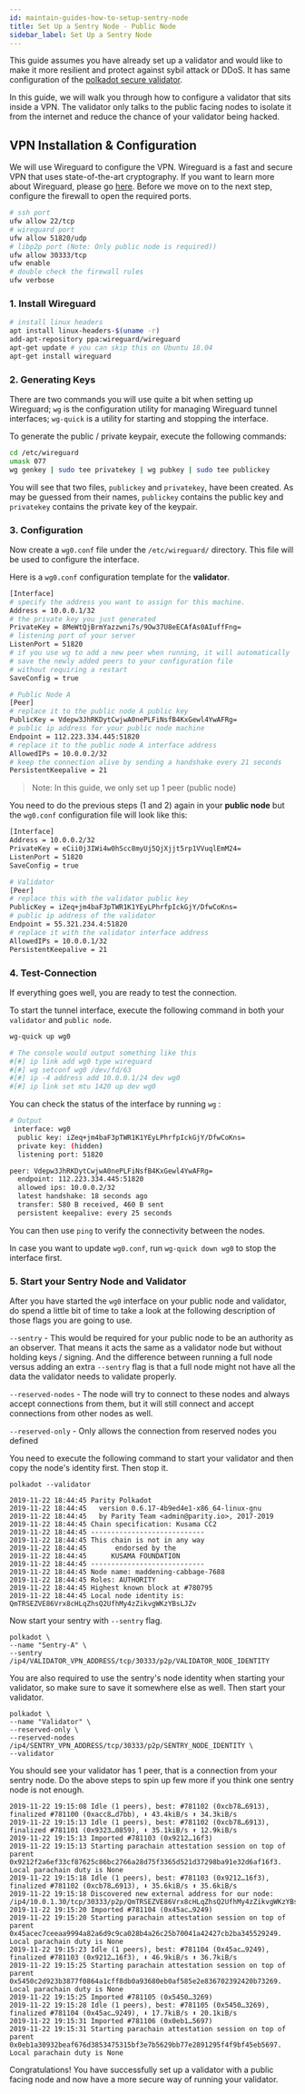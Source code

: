 ```yaml
---
id: maintain-guides-how-to-setup-sentry-node
title: Set Up a Sentry Node - Public Node
sidebar_label: Set Up a Sentry Node
---
```


This guide assumes you have already set up a validator and would like to make it more resilient and protect against sybil attack or DDoS. It has same configuration of the [polkadot secure validator](https://github.com/w3f/polkadot-secure-validator).

In this guide, we will walk you through how to configure a validator that sits inside a VPN. The validator only talks to the public facing nodes to isolate it from the internet and reduce the chance of your validator being hacked.

## VPN Installation & Configuration

We will use Wireguard to configure the VPN. Wireguard is a fast and secure VPN that uses state-of-the-art cryptography. If you want to learn more about Wireguard, please go [here](https://www.wireguard.com/). Before we move on to the next step, configure the firewall to open the required ports.

```bash
# ssh port
ufw allow 22/tcp
# wireguard port
ufw allow 51820/udp
# libp2p port (Note: Only public node is required))
ufw allow 30333/tcp
ufw enable
# double check the firewall rules
ufw verbose
```

### 1. Install Wireguard

```bash
# install linux headers
apt install linux-headers-$(uname -r)
add-apt-repository ppa:wireguard/wireguard
apt-get update # you can skip this on Ubuntu 18.04
apt-get install wireguard
```

### 2. Generating Keys

There are two commands you will use quite a bit when setting up Wireguard; `wg` is the configuration utility for managing Wireguard tunnel interfaces; `wg-quick` is a utility  for starting and stopping the interface.

To generate the public / private keypair, execute the following commands:

```bash
cd /etc/wireguard
umask 077
wg genkey | sudo tee privatekey | wg pubkey | sudo tee publickey
```

You will see that two files, `publickey` and `privatekey`, have been created.  As may be guessed from their names, `publickey` contains the public key and `privatekey` contains the private key of the keypair.

### 3. Configuration

Now create a `wg0.conf` file under the `/etc/wireguard/` directory.  This file will be used to configure the interface.

Here is a `wg0.conf` configuration template for the **validator**. 

```bash
[Interface]
# specify the address you want to assign for this machine.
Address = 10.0.0.1/32
# the private key you just generated
PrivateKey = 8MeWtQjBrmYazzwni7s/9Ow37U8eECAfAs0AIuffFng=
# listening port of your server
ListenPort = 51820
# if you use wg to add a new peer when running, it will automatically 
# save the newly added peers to your configuration file
# without requiring a restart
SaveConfig = true

# Public Node A   
[Peer]
# replace it to the public node A public key
PublicKey = Vdepw3JhRKDytCwjwA0nePLFiNsfB4KxGewl4YwAFRg=
# public ip address for your public node machine
Endpoint = 112.223.334.445:51820
# replace it to the public node A interface address
AllowedIPs = 10.0.0.2/32
# keep the connection alive by sending a handshake every 21 seconds
PersistentKeepalive = 21
```

> Note: In this guide, we only set up 1 peer (public node)

You need to do the previous steps (1 and 2) again in your **public node** but the `wg0.conf` configuration file will look like this:

```bash
[Interface]
Address = 10.0.0.2/32
PrivateKey = eCii0j3IWi4w0hScc8myUj5QjXjjt5rp1VVuqlEmM24=
ListenPort = 51820
SaveConfig = true

# Validator
[Peer]
# replace this with the validator public key
PublicKey = iZeq+jm4baF3pTWR1K1YEyLPhrfpIckGjY/DfwCoKns=
# public ip address of the validator
Endpoint = 55.321.234.4:51820
# replace it with the validator interface address
AllowedIPs = 10.0.0.1/32
PersistentKeepalive = 21
```

### 4. Test-Connection

If everything goes well, you are ready to test the connection.

To start the tunnel interface, execute the following command in both your `validator` and `public node`.

```bash
wg-quick up wg0

# The console would output something like this
#[#] ip link add wg0 type wireguard
#[#] wg setconf wg0 /dev/fd/63
#[#] ip -4 address add 10.0.0.1/24 dev wg0
#[#] ip link set mtu 1420 up dev wg0
```

You can check the status of the interface by running `wg` :

```bash
# Output
 interface: wg0
  public key: iZeq+jm4baF3pTWR1K1YEyLPhrfpIckGjY/DfwCoKns=
  private key: (hidden)
  listening port: 51820

peer: Vdepw3JhRKDytCwjwA0nePLFiNsfB4KxGewl4YwAFRg=
  endpoint: 112.223.334.445:51820
  allowed ips: 10.0.0.2/32
  latest handshake: 18 seconds ago
  transfer: 580 B received, 460 B sent
  persistent keepalive: every 25 seconds
```

You can then use `ping` to verify the connectivity between the nodes. 

In case you want to update `wg0.conf`, run `wg-quick down wg0` to stop the interface first.

### 5. Start your Sentry Node and Validator

After you have started the `wg0` interface on your public node and validator, do spend a little bit of time to take a look at the following description of those flags you are going to use. 

`--sentry` - This would be required for your public node to be an authority as an observer. That means it acts the same as a validator node but without holding keys / signing. And the difference between running a full node versus adding an extra `--sentry` flag is that a full node might not have all the data the validator needs to validate properly.

`--reserved-nodes` - The node will try to connect to these nodes and always accept connections from them, but it will still connect and accept connections from other nodes as well. 

`--reserved-only` - Only allows the connection from reserved nodes you defined

You need to execute the following command to start your validator and then copy the node's identity first. Then stop it.

`polkadot --validator`

```
2019-11-22 18:44:45 Parity Polkadot
2019-11-22 18:44:45   version 0.6.17-4b9ed4e1-x86_64-linux-gnu
2019-11-22 18:44:45   by Parity Team <admin@parity.io>, 2017-2019
2019-11-22 18:44:45 Chain specification: Kusama CC2
2019-11-22 18:44:45 ----------------------------
2019-11-22 18:44:45 This chain is not in any way
2019-11-22 18:44:45       endorsed by the
2019-11-22 18:44:45      KUSAMA FOUNDATION
2019-11-22 18:44:45 ----------------------------
2019-11-22 18:44:45 Node name: maddening-cabbage-7688
2019-11-22 18:44:45 Roles: AUTHORITY
2019-11-22 18:44:45 Highest known block at #780795
2019-11-22 18:44:45 Local node identity is: QmTRSEZVE86Vrx8cHLqZhsQ2UfhMy4zZikvgWKzYBsLJZv
```

Now start your sentry with `--sentry` flag. 

```
polkadot \
--name "Sentry-A" \
--sentry /ip4/VALIDATOR_VPN_ADDRESS/tcp/30333/p2p/VALIDATOR_NODE_IDENTITY
```

You are also required to use the sentry's node identity when starting your validator, so make sure to save it somewhere else as well. Then start your validator.

```
polkadot \
--name "Validator" \
--reserved-only \ 
--reserved-nodes /ip4/SENTRY_VPN_ADDRESS/tcp/30333/p2p/SENTRY_NODE_IDENTITY \
--validator
```

You should see your validator has 1 peer, that is a connection from your sentry node. Do the above steps to spin up few more if you think one sentry node is not enough.

```
2019-11-22 19:15:08 Idle (1 peers), best: #781102 (0xcb78…6913), finalized #781100 (0xacc8…d7bb), ⬇ 43.4kiB/s ⬆ 34.3kiB/s
2019-11-22 19:15:13 Idle (1 peers), best: #781102 (0xcb78…6913), finalized #781101 (0x9323…0859), ⬇ 35.1kiB/s ⬆ 12.9kiB/s
2019-11-22 19:15:13 Imported #781103 (0x9212…16f3)
2019-11-22 19:15:13 Starting parachain attestation session on top of parent 0x9212f2a6ef33cf87625c86bc2766a28d75f3365d521d37298ba91e32d6af16f3. Local parachain duty is None
2019-11-22 19:15:18 Idle (1 peers), best: #781103 (0x9212…16f3), finalized #781102 (0xcb78…6913), ⬇ 35.6kiB/s ⬆ 35.6kiB/s
2019-11-22 19:15:18 Discovered new external address for our node: /ip4/10.0.1.30/tcp/30333/p2p/QmTRSEZVE86Vrx8cHLqZhsQ2UfhMy4zZikvgWKzYBsLJZv
2019-11-22 19:15:20 Imported #781104 (0x45ac…9249)
2019-11-22 19:15:20 Starting parachain attestation session on top of parent 0x45acec7ceeaa9994a82a6d9c9ca028b4a26c25b70041a42427cb2ba345529249. Local parachain duty is None
2019-11-22 19:15:23 Idle (1 peers), best: #781104 (0x45ac…9249), finalized #781103 (0x9212…16f3), ⬇ 46.9kiB/s ⬆ 36.7kiB/s
2019-11-22 19:15:25 Starting parachain attestation session on top of parent 0x5450c2d923b3877f0864a1cff8db0a93680eb0af585e2e836702392420b73269. Local parachain duty is None
2019-11-22 19:15:25 Imported #781105 (0x5450…3269)
2019-11-22 19:15:28 Idle (1 peers), best: #781105 (0x5450…3269), finalized #781104 (0x45ac…9249), ⬇ 17.7kiB/s ⬆ 20.1kiB/s
2019-11-22 19:15:31 Imported #781106 (0x0eb1…5697)
2019-11-22 19:15:31 Starting parachain attestation session on top of parent 0x0eb1a30932beaf676d3853475315bf3e7b5629bb77e2891295f4f9bf45eb5697. Local parachain duty is None
```

Congratulations! You have successfully set up a validator with a public facing node and now have a more secure way of running your validator.
